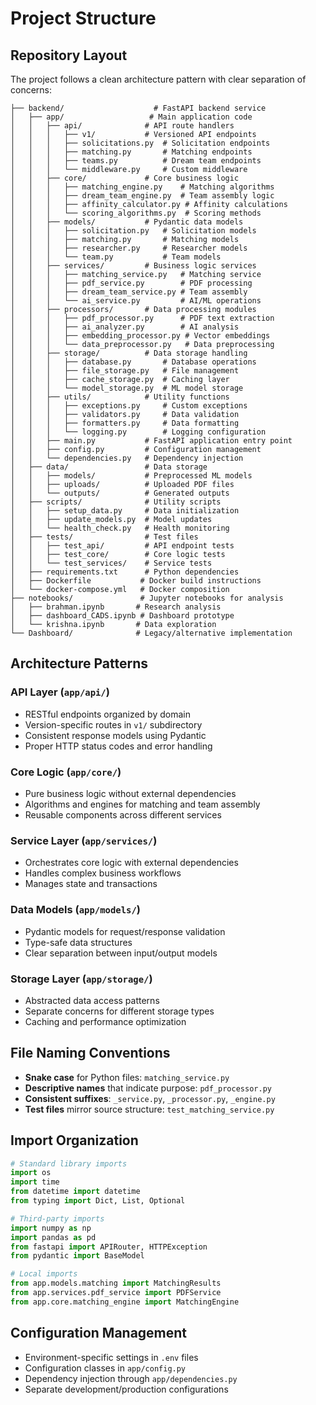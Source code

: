 # Project Structure

## Repository Layout

The project follows a clean architecture pattern with clear separation of concerns:

```
├── backend/                    # FastAPI backend service
│   ├── app/                   # Main application code
│   │   ├── api/              # API route handlers
│   │   │   ├── v1/           # Versioned API endpoints
│   │   │   ├── solicitations.py  # Solicitation endpoints
│   │   │   ├── matching.py       # Matching endpoints
│   │   │   ├── teams.py          # Dream team endpoints
│   │   │   └── middleware.py     # Custom middleware
│   │   ├── core/             # Core business logic
│   │   │   ├── matching_engine.py    # Matching algorithms
│   │   │   ├── dream_team_engine.py  # Team assembly logic
│   │   │   ├── affinity_calculator.py # Affinity calculations
│   │   │   └── scoring_algorithms.py  # Scoring methods
│   │   ├── models/           # Pydantic data models
│   │   │   ├── solicitation.py   # Solicitation models
│   │   │   ├── matching.py       # Matching models
│   │   │   ├── researcher.py     # Researcher models
│   │   │   └── team.py           # Team models
│   │   ├── services/         # Business logic services
│   │   │   ├── matching_service.py   # Matching service
│   │   │   ├── pdf_service.py        # PDF processing
│   │   │   ├── dream_team_service.py # Team assembly
│   │   │   └── ai_service.py         # AI/ML operations
│   │   ├── processors/       # Data processing modules
│   │   │   ├── pdf_processor.py      # PDF text extraction
│   │   │   ├── ai_analyzer.py        # AI analysis
│   │   │   ├── embedding_processor.py # Vector embeddings
│   │   │   └── data_preprocessor.py   # Data preprocessing
│   │   ├── storage/          # Data storage handling
│   │   │   ├── database.py       # Database operations
│   │   │   ├── file_storage.py   # File management
│   │   │   ├── cache_storage.py  # Caching layer
│   │   │   └── model_storage.py  # ML model storage
│   │   ├── utils/            # Utility functions
│   │   │   ├── exceptions.py     # Custom exceptions
│   │   │   ├── validators.py     # Data validation
│   │   │   ├── formatters.py     # Data formatting
│   │   │   └── logging.py        # Logging configuration
│   │   ├── main.py           # FastAPI application entry point
│   │   ├── config.py         # Configuration management
│   │   └── dependencies.py   # Dependency injection
│   ├── data/                 # Data storage
│   │   ├── models/           # Preprocessed ML models
│   │   ├── uploads/          # Uploaded PDF files
│   │   └── outputs/          # Generated outputs
│   ├── scripts/              # Utility scripts
│   │   ├── setup_data.py     # Data initialization
│   │   ├── update_models.py  # Model updates
│   │   └── health_check.py   # Health monitoring
│   ├── tests/                # Test files
│   │   ├── test_api/         # API endpoint tests
│   │   ├── test_core/        # Core logic tests
│   │   └── test_services/    # Service tests
│   ├── requirements.txt      # Python dependencies
│   ├── Dockerfile           # Docker build instructions
│   └── docker-compose.yml   # Docker composition
├── notebooks/               # Jupyter notebooks for analysis
│   ├── brahman.ipynb       # Research analysis
│   ├── dashboard_CADS.ipynb # Dashboard prototype
│   └── krishna.ipynb       # Data exploration
└── Dashboard/              # Legacy/alternative implementation
```

## Architecture Patterns

### API Layer (`app/api/`)
- RESTful endpoints organized by domain
- Version-specific routes in `v1/` subdirectory
- Consistent response models using Pydantic
- Proper HTTP status codes and error handling

### Core Logic (`app/core/`)
- Pure business logic without external dependencies
- Algorithms and engines for matching and team assembly
- Reusable components across different services

### Service Layer (`app/services/`)
- Orchestrates core logic with external dependencies
- Handles complex business workflows
- Manages state and transactions

### Data Models (`app/models/`)
- Pydantic models for request/response validation
- Type-safe data structures
- Clear separation between input/output models

### Storage Layer (`app/storage/`)
- Abstracted data access patterns
- Separate concerns for different storage types
- Caching and performance optimization

## File Naming Conventions

- **Snake case** for Python files: `matching_service.py`
- **Descriptive names** that indicate purpose: `pdf_processor.py`
- **Consistent suffixes**: `_service.py`, `_processor.py`, `_engine.py`
- **Test files** mirror source structure: `test_matching_service.py`

## Import Organization

```python
# Standard library imports
import os
import time
from datetime import datetime
from typing import Dict, List, Optional

# Third-party imports
import numpy as np
import pandas as pd
from fastapi import APIRouter, HTTPException
from pydantic import BaseModel

# Local imports
from app.models.matching import MatchingResults
from app.services.pdf_service import PDFService
from app.core.matching_engine import MatchingEngine
```

## Configuration Management

- Environment-specific settings in `.env` files
- Configuration classes in `app/config.py`
- Dependency injection through `app/dependencies.py`
- Separate development/production configurations